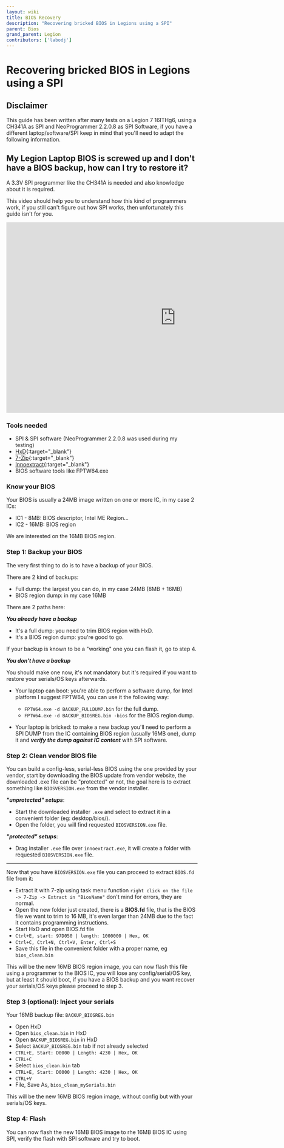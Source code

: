 ```yaml
---
layout: wiki
title: BIOS Recovery
description: "Recovering bricked BIOS in Legions using a SPI"
parent: Bios
grand_parent: Legion
contributors: ['labodj'] 
---
```


# Recovering bricked BIOS in Legions using a SPI

## Disclaimer

This guide has been written after many tests on a Legion 7 16ITHg6, using a CH341A as SPI and NeoProgrammer 2.2.0.8 as SPI Software, if you have a different laptop/software/SPI keep in mind that you'll need to adapt the following information.

## My Legion Laptop BIOS is screwed up and I don't have a BIOS backup, how can I try to restore it?

A 3.3V SPI programmer like the CH341A is needed and also knowledge about it is required.

This video should help you to understand how this kind of programmers work, if you still can't figure out how SPI works, then unfortunately this guide isn't for you.

<iframe width="892" height="502" src="https://www.youtube.com/embed/4qX2zihB6UE" title="YouTube video player" frameborder="0" allow="accelerometer; autoplay; clipboard-write; encrypted-media; gyroscope; picture-in-picture" allowfullscreen></iframe>

### Tools needed

- SPI & SPI software (NeoProgrammer 2.2.0.8 was used during my testing)
- [HxD](https://mh-nexus.de/en/hxd/){:target="_blank"}
- [7-Zip](https://www.7-zip.org/){:target="_blank"}
- [Innoextract](https://github.com/dscharrer/innoextract){:target="_blank"}
- BIOS software tools like FPTW64.exe

### Know your BIOS

Your BIOS is usually a 24MB image written on one or more IC, in my case 2 ICs:

- IC1 - 8MB: BIOS descriptor, Intel ME Region...
- IC2 - 16MB: BIOS region

We are interested on the 16MB BIOS region.

### Step 1: Backup your BIOS

The very first thing to do is to have a backup of your BIOS.

There are 2 kind of backups:

- Full dump: the largest you can do, in my case 24MB (8MB + 16MB)
- BIOS region dump: in my case 16MB

There are 2 paths here:

***You already have a backup***

- It's a full dump: you need to trim BIOS region with HxD.
- It's a BIOS region dump: you're good to go.

If your backup is known to be a "working" one you can flash it, go to step 4.

***You don't have a backup***

You should make one now, it's not mandatory but it's required if you want to restore your serials/OS keys afterwards.

- Your laptop can boot: you're able to perform a software dump, for Intel platform I suggest FPTW64, you can use it the following way:
  - ``FPTW64.exe -d BACKUP_FULLDUMP.bin`` for the full dump.
  - ``FPTW64.exe -d BACKUP_BIOSREG.bin -bios`` for the BIOS region dump.

- Your laptop is bricked: to make a new backup you'll need to perform a SPI DUMP from the IC containing BIOS region (usually 16MB one), dump it and ***verify the dump against IC content*** with SPI software.

### Step 2: Clean vendor BIOS file

You can build a config-less, serial-less BIOS using the one provided by your vendor, start by downloading the BIOS update from vendor website, the downloaded .exe file can be "protected" or not, the goal here is to extract something like ``BIOSVERSION.exe`` from the vendor installer.

***"unprotected" setups***:

- Start the downloaded installer ``.exe`` and select to extract it in a convenient folder (eg: desktop/bios/).
- Open the folder, you will find requested ``BIOSVERSION.exe`` file.

***"protected" setups***:

- Drag installer ``.exe`` file over ``innoextract.exe``, it will create a folder with requested ``BIOSVERSION.exe`` file.

***

Now that you have ``BIOSVERSION.exe`` file you can proceed to extract ``BIOS.fd`` file from it:

- Extract it with 7-zip using task menu function ``right click on the file -> 7-Zip -> Extract in "BiosName"`` don't mind for errors, they are normal.
- Open the new folder just created, there is a **BIOS.fd** file, that is the BIOS file we want to trim to 16 MB, it's even larger than 24MB due to the fact it contains programming instructions.
- Start HxD and open BIOS.fd file
- ``Ctrl+E, start: 97D050 | length: 1000000 | Hex, OK``
- ``Ctrl+C, Ctrl+N, Ctrl+V, Enter, Ctrl+S``
- Save this file in the convenient folder with a proper name, eg ``bios_clean.bin``

This will be the new 16MB BIOS region image, you can now flash this file using a programmer to the BIOS IC, you will lose any config/serial/OS key, but at least it should boot, if you have a BIOS backup and you want recover your serials/OS keys please proceed to step 3.

### Step 3 (optional): Inject your serials

Your 16MB backup file: ``BACKUP_BIOSREG.bin``

- Open HxD
- Open ``bios_clean.bin`` in HxD
- Open ``BACKUP_BIOSREG.bin`` in HxD
- Select ``BACKUP_BIOSREG.bin`` tab if not already selected
- ``CTRL+E, Start: D0000 | Length: 4230 | Hex, OK``
- ``CTRL+C``
- Select ``bios_clean.bin`` tab
- ``CTRL+E, Start: D0000 | Length: 4230 | Hex, OK``
- ``CTRL+V``
- File, Save As, ``bios_clean_mySerials.bin``

This will be the new 16MB BIOS region image, without config but with your serials/OS keys.

### Step 4: Flash

You can now flash the new 16MB BIOS image to rhe 16MB BIOS IC using SPI, verify the flash with SPI software and try to boot.
